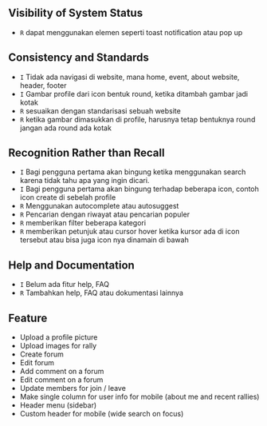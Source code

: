 ## Visibility of System Status
- `R` dapat menggunakan elemen seperti toast notification atau pop up

## Consistency and Standards
- `I` Tidak ada navigasi di website, mana home, event, about website, header, footer
- `I` Gambar profile dari icon bentuk round, ketika ditambah gambar jadi kotak
- `R` sesuaikan dengan standarisasi sebuah website
- `R` ketika gambar dimasukkan di profile, harusnya tetap bentuknya round jangan ada round ada kotak

## Recognition Rather than Recall
- `I` Bagi pengguna pertama akan bingung ketika menggunakan search karena tidak tahu apa yang ingin dicari.
- `I` Bagi pengguna pertama akan bingung terhadap beberapa icon, contoh icon create di sebelah profile
- `R` Menggunakan autocomplete atau autosuggest
- `R` Pencarian dengan riwayat atau pencarian populer
- `R` memberikan filter beberapa kategori
- `R` memberikan petunjuk atau cursor hover ketika kursor ada di icon tersebut atau bisa juga icon nya dinamain di bawah

## Help and Documentation
- `I` Belum ada fitur help, FAQ
- `R` Tambahkan help, FAQ atau dokumentasi lainnya

## Feature
- Upload a profile picture
- Upload images for rally
- Create forum
- Edit forum
- Add comment on a forum
- Edit comment on a forum
- Update members for join / leave
- Make single column for user info for mobile (about me and recent rallies)
- Header menu (sidebar)
- Custom header for mobile (wide search on focus)